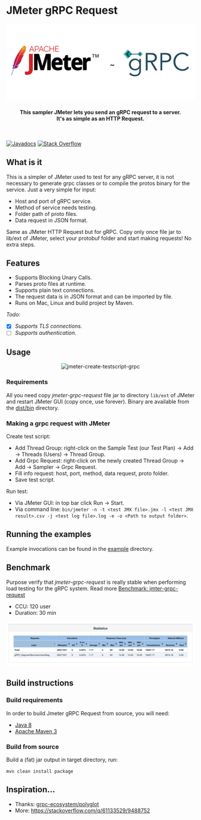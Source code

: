 # JMeter gRPC Request

<p align="center"><img src="./dist/asset/jmeter-and-grpc.png" width="600px" alt="Apache JMeter and gRPC logo" /></p>

<h4 align="center">This sampler JMeter lets you send an gRPC request to a server. </br> It's as simple as an HTTP Request.</h4>
<br>

[![Javadocs](https://www.javadoc.io/badge/org.apache.jmeter/ApacheJMeter_core.svg)](https://www.javadoc.io/doc/org.apache.jmeter/ApacheJMeter_core)
[![Stack Overflow](https://img.shields.io/:stack%20overflow-jmeter-brightgreen.svg)](https://stackoverflow.com/questions/tagged/jmeter)

## What is it

This is a simpler of JMeter used to test for any gRPC server, it is not necessary to generate grpc classes or to compile the protos binary for the service. Just a very simple for input:

- Host and port of gRPC service.
- Method of service needs testing.
- Folder path of proto files.
- Data request in JSON format.

Same as JMeter HTTP Request but for gRPC. Copy only once file jar to lib/ext of JMeter, select your protobuf folder and start making requests! No extra steps.

## Features

- Supports Blocking Unary Calls.
- Parses proto files at runtime.
- Supports plain text connections.
- The request data is in JSON format and can be imported by file.
- Runs on Mac, Linux and build project by Maven.

*Todo:*

- [x] *Supports TLS connections.*
- [ ] *Supports authentication.*

## Usage

<p align="center"><img src="./dist/asset/jmeter-grpc-create-testscript.gif" width="820px" alt="jmeter-create-testscript-grpc" /></p>

### Requirements

All you need copy *jmeter-grpc-request* file jar to directory `lib/ext` of JMeter and restart JMeter GUI (copy once, use forever). Binary are available from the [dist/bin](./dist/bin/) directory.

### Making a grpc request with JMeter

Create test script:

- Add Thread Group: right-click on the Sample Test (our Test Plan) → Add → Threads (Users) → Thread Group.
- Add Grpc Request: right-click on the newly created Thread Group  → Add → Sampler → Grpc Request.
- Fill info request: host, port, method, data request, proto folder.
- Save test script.

Run test:

- Via JMeter GUI: in top bar click Run → Start.
- Via command line: `bin/jmeter -n -t <test JMX file>.jmx -l <test JMX result>.csv -j <test log file>.log -e -o <Path to output folder>`.

## Running the examples

Example invocations can be found in the [example](./dist/example) directory.

## Benchmark

Purpose verify that *jmeter-grpc-request* is really stable when performing load testing for the gRPC system. Read more [Benchmark: jmter-grpc-request](./dist/benchmark)

- CCU: 120 user
- Duration: 30 min

<img src= "./dist/asset/report-120-1800s.jpg" />

## Build instructions

### Build requirements

In order to build Jmeter gRPC Request from source, you will need:

- [Java 8](https://www.oracle.com/downloads/index.html)
- [Apache Maven 3](https://maven.apache.org/)

### Build from source

Build a (fat) jar output in target directory, run:

```
mvn clean install package
```

## Inspiration...

- Thanks: [grpc-ecosystem/polyglot](https://github.com/grpc-ecosystem/polyglot)
- More: https://stackoverflow.com/q/61133529/9488752